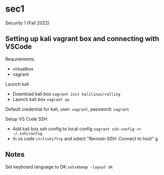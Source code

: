 # sec1
Security 1 (Fall 2022)

## Setting up kali vagrant box and connecting with VSCode

Requirements
- virtualbox
- vagrant

Launch kali
- Download kali box `vagrant init kalilinux/rolling`
- Launch kali box `vagrant up`

Default credential for kali, user: `vagrant`, password: `vagrant`

Setup VS Code SSH
- Add kali box ssh config to local config `vagrant ssh-config >> ~/.ssh/config`
- In vs code `ctrl+shift+p` and select "Remote-SSH: Connect to host"
g

## Notes

Set keyboard language to DK `setxkbmap -layout dk`